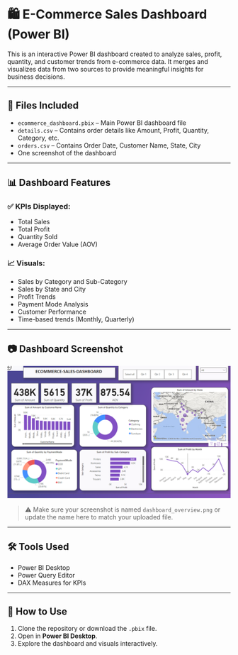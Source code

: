 # 🛍️ E-Commerce Sales Dashboard (Power BI)

This is an interactive Power BI dashboard created to analyze sales, profit, quantity, and customer trends from e-commerce data. It merges and visualizes data from two sources to provide meaningful insights for business decisions.

---

## 📁 Files Included

- `ecommerce_dashboard.pbix` – Main Power BI dashboard file
- `details.csv` – Contains order details like Amount, Profit, Quantity, Category, etc.
- `orders.csv` – Contains Order Date, Customer Name, State, City
- One screenshot of the dashboard

---

## 📊 Dashboard Features

### ✅ KPIs Displayed:
- Total Sales
- Total Profit
- Quantity Sold
- Average Order Value (AOV)

### 📈 Visuals:
- Sales by Category and Sub-Category
- Sales by State and City
- Profit Trends
- Payment Mode Analysis
- Customer Performance
- Time-based trends (Monthly, Quarterly)

---

## 📷 Dashboard Screenshot

![Dashboard Screenshot](dashboard_overview.png)

> ⚠️ Make sure your screenshot is named `dashboard_overview.png` or update the name here to match your uploaded file.

---

## 🛠 Tools Used

- Power BI Desktop
- Power Query Editor
- DAX Measures for KPIs

---

## 🚀 How to Use

1. Clone the repository or download the `.pbix` file.
2. Open in **Power BI Desktop**.
3. Explore the dashboard and visuals interactively.
